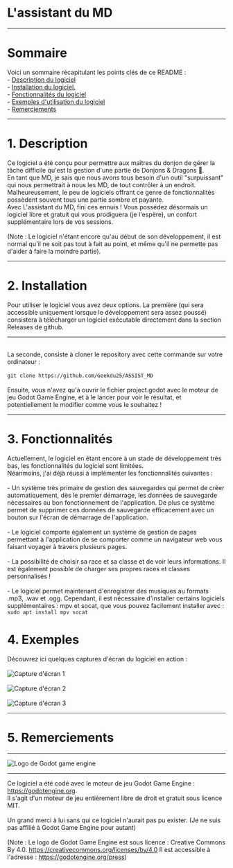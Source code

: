 <h1>L'assistant du MD</h1>
<hr />
<h1>Sommaire</h1>
Voici un sommaire récapitulant les points clés de ce README :
<br />
- <a href="#description">Description du logiciel</a>
<br />
- <a href="#installation">Installation du logiciel.</a>
<br />
- <a href="#fonctions">Fonctionnalités du logiciel</a>
<br />
- <a href="#exemples">Exemples d'utilisation du logiciel</a>
<br />
- <a href="#credits">Remerciements</a>
<br />
<hr />
<a name="description"></a>
<h1>1. Description</h1>
Ce logiciel a été conçu pour permettre aux maîtres du donjon de gérer la tâche difficile qu'est la gestion d'une partie de Donjons &amp; Dragons 🐲.
<br />
En tant que MD, je sais que nous avons tous besoin d'un outil "surpuissant" qui nous permettrait à nous les MD, de tout contrôler à un endroit.
<br />
Malheureusement, le peu de logiciels offrant ce genre de fonctionnalités possèdent souvent tous une partie sombre et payante.
<br />
Avec L'assistant du MD, fini ces ennuis ! Vous possédez désormais un logiciel libre et gratuit qui vous prodiguera (je l'espère), un confort supplémentaire lors de vos sessions.
<br />
<br />
(Note : Le logiciel n'étant encore qu'au début de son développement, il est normal qu'il ne soit pas tout à fait au point, et même qu'il ne permette pas d'aider à faire la moindre partie).
<hr />
<a name="installation"></a>
<h1>2. Installation</h1>
Pour utiliser le logiciel vous avez deux options.
La première (qui sera accessible uniquement lorsque le développement sera assez poussé) consistera à télécharger un logiciel exécutable directement dans la section Releases de github.
<br />
<hr />
<br />
La seconde, consiste à cloner le repository avec cette commande sur votre ordinateur : 
<br />
<br />
<code>git clone https://github.com/Geekdu25/ASSIST_MD</code>
<br />
<br />
Ensuite, vous n'avez qu'à ouvrir le fichier project.godot avec le moteur de jeu Godot Game Engine, et à le lancer pour voir le résultat, et potentiellement le modifier comme vous le souhaitez !
<hr />
<a name="fonctions"></a>
<h1>3. Fonctionnalités</h1>
Actuellement, le logiciel en étant encore à un stade de développement très bas, les fonctionnalités du logiciel sont limitées.
<br />
Néanmoins, j'ai déjà réussi à implémenter les fonctionnalités suivantes : 
<br />
<br />
 - Un système très primaire de gestion des sauvegardes qui permet de créer automatiquement, dès le premier démarrage, les données de sauvegarde nécessaires au bon fonctionnement de l'application.
 De plus ce système permet de supprimer ces données de sauvegarde efficacement avec un bouton sur l'écran de démarrage de l'application.
<br />
<br />
 - Le logiciel comporte également un système de gestion de pages permettant à l'application de se comporter comme un navigateur web vous faisant voyager à travers plusieurs pages.
<br />
<br />
 - La possibilité de choisir sa race et sa classe et de voir leurs informations. Il est également possible de charger ses propres races et classes personnalisés !
<br />
<br />
 - Le logiciel permet maintenant d'enregistrer des musiques au formats .mp3, .wav et .ogg. Cependant, il est nécessaire d'installer certains logiciels supplémentaires : mpv et socat, que vous pouvez facilement installer avec :
<br />
<code>sudo apt install mpv socat</code>
<br />
<a name="exemples"></a>
<h1>4. Exemples</h1>
Découvrez ici quelques captures d'écran du logiciel en action : 
<br />
<br />
<img src="docs/readme/capture_d_ecran_1.png" alt="Capture d'écran 1" title="Choix d'une race"/>
<br />
<br />
<img src="docs/readme/capture_d_ecran_2.png" alt="Capture d'écran 2" title="Choix du niveau et des caractéristiques"/>
<br />
<br />
<img src="docs/readme/capture_d_ecran_3.png" alt="Capture d'écran 3" title="Gestion des musiques"/>
<hr />
<a name="credits"></a>
<h1>5. Remerciements</h1>
<hr />
<img src="docs/readme/logo_godot.png" alt="Logo de Godot game engine" title="Logo de Godot game engine"/>
<hr />
Ce logiciel a été codé avec le moteur de jeu Godot Game Engine : <a href="https://godotengine.org/">https://godotengine.org</a>.
<br />
Il s'agit d'un moteur de jeu entièrement libre de droit et gratuit sous licence MIT.
<br />
<br />
Un grand merci à lui sans qui ce logiciel n'aurait pas pu exister. (Je ne suis pas affilié à Godot Game Engine pour autant)
<br />
<br />
(Note : Le logo de Godot Game Engine est sous licence : Creative Commons By 4.0. <a href="https://creativecommons.org/licenses/by/4.0">https://creativecommons.org/licenses/by/4.0</a>
Il est accessible à l'adresse : <a href="https://godotengine.org/press/">https://godotengine.org/press</a>)
<br />
